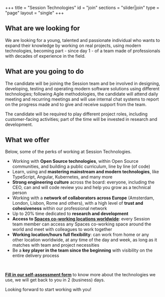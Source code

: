 +++
title = "Session Technologies"
id = "join"
sections = "slider|join"
type = "page"
layout = "single"
+++

## What are we looking for
We are looking for a young, talented and passionate individual who wants to expand their knowledge by working on real projects, using modern technologies, becoming part - since day 1 - of a team made of professionals with decades of experience in the field.

## What are you going to do
The candidate will be joining the Session team and be involved in designing, developing, testing and operating modern software solutions using different technologies; following Agile methodologies,
the candidate will attend daily meeting and recurring meetings and will use internal chat systems to report on the progress made and to give and receive support from the team.

The candidate will be required to play different project roles, including customer-facing activities; part of the time will be invested in research and development.

## What we offer
Below, some of the perks of working at Session Technologies.

- Working with **Open Source technologies**, within Open Source communities, and building a public curriculum, line by line (of code)
- Learn, using and **mastering mainstream and modern technologies**, like TypeScript, Angular, Kubernetes, and many more
- **Strong engineering culture** across the board: everyone, including the CEO, can and will code review you and help you grow as a technical person
- Working with a **network of collaborators across Europe** (Amsterdam, London, Lisbon, Rome and others), with a high level of **trust and cohesiveness** within our professional network
- Up to 20% time dedicated to **research and development**
- **Access to [Spaces co-working locations worldwide](http://spacesworks.com/)**: every Session team member can access any Spaces co-working space around the world and meet with colleagues to work together
- **Working location/hours full flexibility**: can work from home or any other location worldwide, at any time of the day and week, as long as it matches with team and project necessities
- Be a **key player in the team since the beginning** with visibility on the entire delivery process

<br/>

**[Fill in our self-assessment form](https://docs.google.com/forms/d/e/1FAIpQLSfw_xljKbAJ2IDHl0uZqj_46lJL0zCUM0jAh9R7bGr1uNSNDg/viewform?usp=sf_link)** to know more about the technologies we use, we
will get back to you in 2 (business) days.

Looking forward to start working with you!

<br/>
